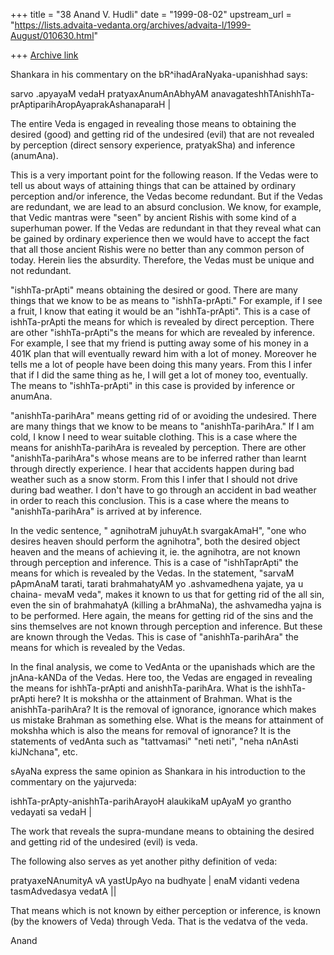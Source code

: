 +++
title = "38 Anand V. Hudli"
date = "1999-08-02"
upstream_url = "https://lists.advaita-vedanta.org/archives/advaita-l/1999-August/010630.html"

+++
[Archive link](https://lists.advaita-vedanta.org/archives/advaita-l/1999-August/010630.html)

Shankara in his commentary on the bR^ihadAraNyaka-upanishhad
  says:

  sarvo .apyayaM vedaH pratyaxAnumAnAbhyAM anavagateshhTAnishhTa-
  prAptiparihAropAyaprakAshanaparaH |

  The entire Veda is engaged in revealing those means to obtaining
  the desired (good) and getting rid of the undesired (evil) that are not
  revealed by perception (direct sensory experience, pratyakSha) and
  inference (anumAna).

  This is a very important point for the following reason. If the
  Vedas were to tell us about ways of attaining things that can be
  attained by ordinary perception and/or inference, the Vedas become
  redundant. But if the Vedas are redundant, we are lead to an absurd
  conclusion. We know, for example, that Vedic mantras were "seen" by
  ancient Rishis with some kind of a superhuman power. If the Vedas are
  redundant in that they reveal what can be gained by ordinary experience
  then we would have to accept the fact that all those ancient Rishis were
  no better than any common person of today. Herein lies the absurdity.
  Therefore, the Vedas must be unique and not redundant.

  "ishhTa-prApti" means obtaining the desired or good. There are many things
  that we know to be as means to "ishhTa-prApti." For example, if I
  see a fruit, I know that eating it would be an "ishhTa-prApti". This
  is a case of ishhTa-prApti the means for which is revealed by
  direct perception. There are other "ishhTa-prApti"s the means for
  which are revealed by inference. For example, I see that my friend
  is putting away some of his money in a 401K plan that will eventually
  reward him with a lot of money. Moreover he tells me a lot of people have
  been doing this many years. From this I infer that if I did the
  same thing as he, I will get a lot of money too, eventually. The means
  to "ishhTa-prApti" in this case is provided by inference or anumAna.

  "anishhTa-parihAra" means  getting rid of or avoiding the undesired.
  There are many things that we know to be means to "anishhTa-parihAra."
  If I am cold, I know I need to wear suitable clothing. This is a case
  where the means for anishhTa-parihAra is revealed by perception.
  There are other "anishhTa-parihAra"s whose means
  are to be inferred rather than learnt through directly experience.
  I hear that accidents happen during bad weather such as a snow storm.
  From this I infer that I should not drive during bad weather. I don't have
  to go through an accident in bad weather in order to reach this
  conclusion.  This is a case where the means to "anishhTa-parihAra" is
  arrived at by inference.

  In the vedic sentence, " agnihotraM juhuyAt.h svargakAmaH", "one who
  desires heaven should perform the agnihotra", both the desired object
  heaven and the means of achieving it, ie. the agnihotra, are not known
  through perception and inference. This is a case of "ishhTaprApti" the
  means for which is revealed by the Vedas. In the statement, "sarvaM
  pApmAnaM tarati, tarati brahmahatyAM yo .ashvamedhena yajate, ya u chaina-
  mevaM veda", makes it known to us that for getting rid of the all sin,
  even the sin of brahmahatyA (killing a brAhmaNa), the ashvamedha yajna is
  to be performed. Here again, the means for getting rid of the sins and the
  sins themselves are not known through perception and inference. But these
  are known through the Vedas. This is case of "anishhTa-parihAra" the
  means for which is revealed by the Vedas.

  In the final analysis, we come to VedAnta or the upanishads which are
  the jnAna-kANDa of the Vedas. Here too, the Vedas are engaged in
  revealing the means for ishhTa-prApti and anishhTa-parihAra. What is
  the ishhTa-prApti here? It is mokshha or the attainment of Brahman. What
  is the anishhTa-parihAra? It is the removal of ignorance, ignorance which
  makes us mistake Brahman as something else. What is the means for
  attainment of mokshha which is also the means for removal of ignorance?
  It is the statements of vedAnta such as "tattvamasi" "neti neti", "neha
  nAnAsti  kiJNchana", etc.

  sAyaNa express the same opinion as Shankara in his introduction to the
  commentary on the yajurveda:

  ishhTa-prApty-anishhTa-parihArayoH alaukikaM upAyaM yo grantho vedayati
  sa vedaH |

  The work that reveals the supra-mundane means to obtaining the desired and
  getting rid of the undesired (evil) is veda.

   The following also serves as yet another pithy definition of veda:

  pratyaxeNAnumityA vA yastUpAyo na budhyate |
  enaM vidanti vedena tasmAdvedasya vedatA  ||

  That means which is not known by either perception or inference, is
  known (by the knowers of Veda) through Veda. That is the vedatva of
  the veda.

 Anand

